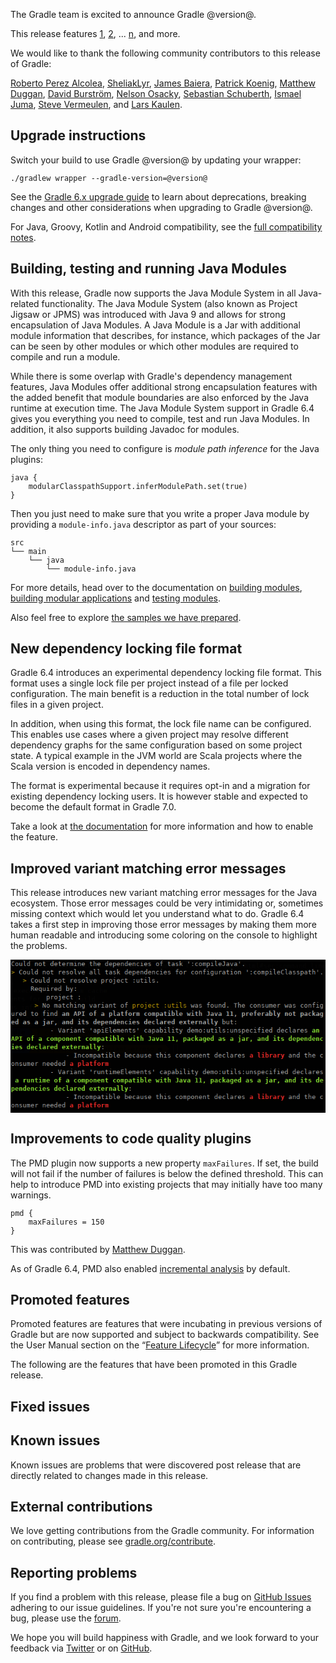The Gradle team is excited to announce Gradle @version@.

This release features [1](), [2](), ... [n](), and more.

We would like to thank the following community contributors to this release of Gradle:
<!-- 
Include only their name, impactful features should be called out separately below.
 [Some person](https://github.com/some-person)
-->
[Roberto Perez Alcolea](https://github.com/rpalcolea),
[SheliakLyr](https://github.com/SheliakLyr),
[James Baiera](https://github.com/jbaiera),
[Patrick Koenig](https://github.com/pkoenig10),
[Matthew Duggan](https://github.com/mduggan),
[David Burström](https://github.com/davidburstrom),
[Nelson Osacky](https://github.com/runningcode),
[Sebastian Schuberth](https://github.com/sschuberth),
[Ismael Juma](https://github.com/ijuma),
[Steve Vermeulen](https://github.com/svermeulen),
and [Lars Kaulen](https://github.com/LarsKaulen).

## Upgrade instructions

Switch your build to use Gradle @version@ by updating your wrapper:

`./gradlew wrapper --gradle-version=@version@`

See the [Gradle 6.x upgrade guide](userguide/upgrading_version_6.html#changes_@baseVersion@) to learn about deprecations, breaking changes and other considerations when upgrading to Gradle @version@. 

For Java, Groovy, Kotlin and Android compatibility, see the [full compatibility notes](userguide/compatibility.html).

<!-- Do not add breaking changes or deprecations here! Add them to the upgrade guide instead. --> 

## Building, testing and running Java Modules

With this release, Gradle now supports the Java Module System in all Java-related functionality.
The Java Module System (also known as Project Jigsaw or JPMS) was introduced with Java 9 and allows for strong encapsulation of Java Modules.
A Java Module is a Jar with additional module information that describes, for instance, which packages of the Jar can be seen by other modules or which other modules are required to compile and run a module.

While there is some overlap with Gradle's dependency management features, Java Modules offer additional strong encapsulation features with the added benefit that module boundaries are also enforced by the Java runtime at execution time.
The Java Module System support in Gradle 6.4 gives you everything you need to compile, test and run Java Modules.
In addition, it also supports building Javadoc for modules.

The only thing you need to configure is _module path inference_ for the Java plugins:

```
java {
    modularClasspathSupport.inferModulePath.set(true)
}
```

Then you just need to make sure that you write a proper Java module by providing a `module-info.java` descriptor as part of your sources:

```
src
└── main
    └── java
        └── module-info.java
```

For more details, head over to the documentation on 
[building modules](userguide/java_library_plugin.html#sec:java_library_modular), 
[building modular applications](userguide/application_plugin.html#sec:application_modular) and 
[testing modules](userguide/java_testing.html#sec:java_testing_modular).

Also feel free to explore [the samples we have prepared](samples/#java_modules).

## New dependency locking file format

Gradle 6.4 introduces an experimental dependency locking file format.
This format uses a single lock file per project instead of a file per locked configuration.
The main benefit is a reduction in the total number of lock files in a given project.

In addition, when using this format, the lock file name can be configured.
This enables use cases where a given project may resolve different dependency graphs for the same configuration based on some project state.
A typical example in the JVM world are Scala projects where the Scala version is encoded in dependency names.

The format is experimental because it requires opt-in and a migration for existing dependency locking users.
It is however stable and expected to become the default format in Gradle 7.0.

Take a look at [the documentation](userguide/dependency_locking.html#single_lock_file_per_project) for more information and how to enable the feature.

## Improved variant matching error messages

This release introduces new variant matching error messages for the Java ecosystem.
Those error messages could be very intimidating or, sometimes missing context which would let you understand what to do.
Gradle 6.4 takes a first step in improving those error messages by making them more human readable and introducing some coloring on the console to highlight the problems.

<img src="data:image/png;base64,iVBORw0KGgoAAAANSUhEUgAAAoUAAAE5CAMAAADRF6p1AAAC91BMVEUBAQEFAwABAgQGBgUCAwYH
                                AwIEBQaqqqoBAxSbaDCJ4jMNAwICAwtJgaMRBQMpBgKicjkCBBofBwInXpIDBw4YBAJ9RhEgVoyH
                                wx5j2zQFDSKleUBNhKQCF02mo5qK3CUCFBUFCRVEDwKBonyTnqQjEAYlBQICDkECBSkEIFcCBSIY
                                DQYFL2dWdIqA4TOhpaJAeKRLKwiZk18HFzRx3jM2BwKgf0sCFEkEDy2KVB01bp4ILBlglKgIN3CG
                                UBoHJluVazcabCntKSdHEgIyDwJRyDOZo6Z2jJuF4TMJGz8wBgIQQ3uqpXioqaM1WGx6pak5GAGG
                                2C+JziCep6iJ3yxMGQJAIAqlnpKNeVwcNlZZRwIGSCJSiKQ/dpwuZpiFo4MpDwOkqak+CgIkeilk
                                WQWSXSZGaIFpMwqCSxZhi6GLcVGaeU2Kp6pbJASHsRg+cZepnWmmh1EHIxNTHgWokl1lg5d4QAx+
                                2TJgKARpPR58iAx/o4udmmgRJk8vFgodUonpHhGRp6mmkWmXgl92oZIHM2xMwTOHthlEtzNwNwaC
                                ZkLuJhs7GQtaiqNpxDFAOQappIBLnSpzdwuBoaha1zQSXiaNnW6kjlmBYFE9rTNvoqkRTiKpqJEt
                                HwMCCDhajo4LLmN40zKPWiQ5KgQjWo+WYitbBQLCJyhyoR4MPh6FoBOJ1CFZj50LGTKYh27dJyZW
                                NRwYOWSScEZ4XTk3FCJxlaamJSeQo3ZqZUKFlqFbcZQ0oDIGGAM7TQgRDBmcDgKglYYrkTFPfZ2o
                                l3WRoYyH1Cugj3UthCoRMwlKYYk6ZYRWOyYmS3FQGiJdnyttkR1qfpJ1qyEnEx95f4iMeW/qJiDL
                                GhHBnQCHmhFuHyd0UCuBuiJcdQiziQCLm6TMJyhcUAa0ZwCgmABUUjazJSaAICWEqRdAkR+AmRNk
                                lpuLiYJPTTdyCgUTIzlpzjNRqSynEAVZWXZHcRKWRwF9lqhHawCZZgCGpBWGCgJSbliYoIlXXkN9
                                mnAfRE67AABOGUlEQVR42uyaSchOURjHz73n3oteXjNlKvOcKWOmIjIrmcpcZqJEZMq0IEopZIHE
                                DhkzrCTJtFB2FjZWyMLGgo3nuef8vBwuwpvxqe873znP/Dz/e+65X8f8HRRnkfnllKXmP/3L9MtR
                                mEQmtr/Bk/C30dEjNca3ockNa33zc478z5auWafJj1lA7sejHjN6fr9y+BhYQMhK0+Yl891EPPTh
                                36WWbauPQuh3QOG3Uu1Bp76CL1D4s/rwD6AwmTm6x9le0fejsFvvuoXdhv+dhP5vhcIus3aH8X0T
                                CpNBQ38MhZipUbw74udPo3jImw3ll28b/0fhN6Pw9OJfhEJo2JW/DYX1Zy10nRnQfdT0PQ2021LB
                                eqkh+zFre+y4TvcUDYdlYaRBvvOKGkILIwMh32xRu1bL5hn4zE3tnsseTpmwe8iN0bdftRveOB43
                                v4Zaxy5yEPohv8hf/RaHR+vIHD3kgnXeBSbzccDX/G48LhuoUh+Npx+MSn59urebfrExeorCcrOb
                                w2WBY6NDR5Z2Gqz4xC92qUeXWS5+6kIfiAsUxt5f54MLZEF+4R8UFn63E4+pMuEbf1+KqOOkxQ5d
                                s5e377P0RBqisMus4V2HHfgQhdv3Dtg3MEI+3AuQr7lq+ZZmq4aX4DMXFO4/J6tDNl1qUW9M2xHs
                                UNhFLtxrQn6Rv/ottu9tdrNWiTl6yIXr5vitDeUzT8uGOGY7ftywX/tmE6caiHyL9sJk4rlyn6VL
                                IvQEhQMAoVAMCo1xKMQvdqkH8RMPfSBuUFjb+ZO81onk8BL+v4pC4gEVUWJZrBYK8VdMLTeud2jc
                                uV6ev0MdBIWpotBal33LuVPlPF4rFTh7FA6M4pP1LPLWShcAu4yd565Redty40ojD2pfx09kvsbN
                                G/U8lcp8SL/GcwZ2OrbS2kyrjV30FljLQ7TLoRA+dgv81W8xMDW7No3t7/15vZQ8wnVd+/B9LfxU
                                +fHJfu3dukucfL/0Ro631kvRi5tuXzq8XNwF/GKXekj8kcbv40msRyFxexTGWeT9bW1e7vRsscF/
                                ARKAWhCPjL8FCtkLtUuafc06SyJBYSly2UvGC/J6JA4WvLGlq2u0231NLCjRmsQ21Y5JhSKRLw3b
                                VkNIjtGxQ5GfjzCNeg7VgLTqQzsdkxbU1mrLm9T5RS+xDgHo11e/yseO+Pycv/otmkQaNHPiJY9w
                                XdH4IQrhm2YTHz2/2MBQP+pTgEJ9wU6pUaN5Cb24aatHmyYXdwG/2B3SrzxnaBdF4TpX9ACFxKU6
                                xwWFtb0/YY843nuswf+3o5D1jMh+HQqzLrMWikCcyTOZur1wiYnn1JNs+svrsrIX2uRjFHr5unRB
                                vSoyRN6qvGj7xB2KpFgulto9B4JCrboxOQrj1h796Kk7taf2QSF8EBj6c+fcfC/pK/NUDQgqVc++
                                3zPbTs3zFdSnak/WSurNptr1OGvp9ay1ZsC+JfQvkXwjt/d3Or04Ea5ImHyU/ES+/84N5UTOgpnT
                                s/Zk865z+jUIuqB+3NPVSGJWP+yFHoXrm/n4s/wdYYW0cnlcueLLydYO2dTXir+u6s9K4eacShP8
                                a9wVyjRM9Z6TIW7i0bmSf5eRt3IqC8Ywh48dRtbx5+ag8JP8AzmrU/eN3EDOJ/P6LF2YJlK6MZfr
                                lawd8KxJvkcN77r5QC0bBShEXp5S6W9uMFVfXl74F7a0nnm1sYkdv/7sC+11HqJQ9PLu+z04RY+9
                                0KCPX+xKRp/zV3+WnquGl/y8gcSbo7v+LJdHax+H+MtR6M5nL8pZjsLMopdMvN/1zNIlDvDiy53f
                                FpZMnKNQyifOdczxnUT9N24obb7cvKx6cj5L9etkwOmB6cdd4Osks95vY+rIXtjFxV927whNspP0
                                IbPkN2THtGaz65XjlhsXW/UnEL69cWVi+zMHN8b70b7wLBF3JZ4siq2vc8KTrTATdlxBIXP42GGU
                                /J0f7y/W0X6CQnZI5LAnQ+3z8q12LuVbLZFvyRl365WEe/5ajVOR4dsyQKHpo/Lto8zWvzdKvxEz
                                m/vKvHym33QzpgnWW+f8ZEA+T02jj1C4fsDgGkKr+3oUoufcaYi5/VNW9i6bVfjiN7Gf8WfcN+aW
                                1Li5JV6fh7VeX9YdChPNv5fp5OIY6/XcN6/Ww/raDXD5SndP706srAg+89HlX/vBk1Yz7goKRE/l
                                FIWm88bFBShMvd+IuoNC4iceSVL7QD5Zs4nXWs2YbOJGzl/JmI5HDnXIUvyLK1Do/JikgkLiJh6O
                                hTTXAxSsQG4OX2Sxwygs58f5c3JZIQqRw59fTNDyjz7eKjaYsmO7KXLBnNHp4gJUZZY5fOx/ao9n
                                k+iw/+mIhn4zkiU7Pm+eyAT5Iod91pGnHl/tQpKpPPaw87UuVPxUyMUfoCeMn7jwy/In9opR6JJD
                                PqhTgMJq5y9TZOiDz5E/P5sdTM5n4ZwRUX4TB3P42EcvRDVa8AtGVaOL7geUE3qQLz8wWEce51/r
                                AuvfsxdAX0JhGH+4W7CM3DeiUBd0FtYpiL3K+bPIe5w5723HqfQDYoIc8xAZ6sXboQyRPifMPd9i
                                Er2ivRB+8Wiy/BuTuDiv+OPCJ/kiB4P1UD48F4VdIA+qix0I1ARdwE8hCukeciEK8Ut8yNG30A7x
                                os+xMKhTcC6sev5+kTclaGKHLkAhWzn/FA/nfuSNoWPAZw4f+wFf57oAwS8cCZJvNPLATpAvcsTP
                                HHnshd+IYRfyeD/oAnYgnxF+kAvzC/kcgZD7BIX4JT7k6Ftoh3iJx6VgwjoVfCNXNX/IPwt/NGX2
                                Z95K/fPr8WdRfkvzz7+pSfw/6VbqH1+PP4x4o1Xl1uvX7X6zHON33e8jbvKtym1YbsHiJSfzRUIu
                                1/v1tzmD27Xf2a8gf+5EVe/Wa/VvcSLH+AMorG5fuQX73Xq/EVHnn3DrFhT+iluv1Uch/n4rFHIL
                                ttp6xXWuxr1GcMH6d90PJZ5vvvX6H4U/cAv2e/V+YxSCi+qg8M7rXqVq3nrlVmt4exR57HJbEzmI
                                25shCr/hlmmJW6Y/8zZs/JXbsNyCJT/yh48d+NhHD/vEQf2xQ57kjXxo71MUfvl27Tt27iC3iSCI
                                wrATiISUiBuw5wLZcAo2LLgBGyQkViCx4yQcgBMEiT1n4C64nfk0yeu0JrI8pJ3024w8XV1TVXmZ
                                ePCPzaNF1/KF8zlvR3msB6XccOGzX1//fnh7shr1impFaaJAxcuL1kyKFb1ZuXCZMmXCVWjY7Cfv
                                afrTPyXdKr998qM0zF8efepbfJ2PDkPX8oXzOW9HebJOdamn0tXWiO9a1Gu6EOklHi0qvnZhoVpR
                                mjM9Kl5etKY429Gb6cJlyvTnjjKlpFzRpPvSsNlPulB/+m/RrfKnC9Vh/vLoM11Y56N96Fpznvvk
                                C+dz3o7yZJ0LdXFhi3o1haBexVsXX7uwUK01PSpeXrSmONvRm+HCe1OmlJQrmvRQNGy6UH/6J3ly
                                vulCdViXR5/pwjof7UPXmvPcZ94Lc96O8mSdUdfCX+Qt9XrzdwX1epbUa7pQfMuFZTcVelS8lW2i
                                Qmt6Rdu4Hb15Ls4xXShO/kJWFcqU1G2331mv9SEuzue9MPtp3gv1374Xpgu56vMu1vzl0We4MPLd
                                /17IhXkv1KE++cKZnLejPNYXXBhPJ/ksNFGdqNft7tc3qNfaheI3m0J91i58MdGlEwW6ES/vNa05
                                x9k+0Zvn4hzJ9cTJX55OUKZF6pbf+xev9SEuz6Nh/ZSyn3Sh/tKF8lhvuVAd5i+PPvUtvsoX8r4w
                                r8+F+b7QnPXJF87nvB3lyTrVFfW0dHGbvtzsqNey+/QW9ZounJ95J+qV/BQmChU9Kl7ea1pzjqML
                                NKc4x0muJ07+4kKUaZG65fcs57U+xOV5z5bo0+wnXag//beekdOF8qvD/OXRp77Fy7fkwrw+F5qH
                                fOasT75wPuftKE/WeacLu/pX+odQef/Su56/+cHAlXqdxzHMtR/1Pq3T939efvv+sbne6zx6n2tf
                                6n5a27+Ev7+ctdc7nUf3cx0aGhoaGhqq1MN3vi7n3UOFibgc36H61HQH8fUovsP01VP4DtVjU7f0
                                6wF4POvDhZ2rX/p1uPDxqnf61SdF8thXIJBPlzOd6RMr189PkPRhPSlPdQ09hK46p199ai6PfZ5O
                                xKM6Xb/lQutJNqlr6D/o6OhXBJE89nGheDW5fmjZhaWuodV1nPQrmlIe+7hQPKpzXxeqa2hFlf8d
                                fpT0q3uhPHkvFL90L9RHulAGdQ2tqOk7PCud9E6/el8oj31cKB7V6fr5vlAf1oPyRG8OHm4dcWFD
                                J53Tr56R5bGPC8V7Rnb9dKE+rCflOdU1XLiS/EU+zq+l+sfe1YXKFMTxM2fOOVctJ+sj5at8dm1E
                                5LN81CpdDyjhZW0ooUgSIR8lHhQlSp6QeEOElChPUjx4W8ktPPEoH08e/GfO/O7YGQe77uXu+v/q
                                7t4zZ2b+c+b8ds6cPb+dX46CCCxktBbC1vT1zWfhwBG7+GaitSDajYXFSsejHQGjpdCyV2QGg8Fg
                                MBj56tBf71GOYAxGX4JZyOhLzF3Z0UHf3jILGf8Qc8nyr+vu5phZyPgnAAuDqDoq7VGPzro//ca0
                                UQW4ekMd6qhXHfUrnrwtDaaQo6ySQDT3ZKw1v+Nk9AILw6678wXUo0otcOiTZSFGPFe96qpfSYWw
                                VjnHFgctEuGROcOZhYzG5oVjX6bRGKMeVUqqqOqyEOrVSJp8m0ipIpQ7tpTCKrKmkgs1qbA6r+H5
                                B7OQ8Ztj4bBnB1dFUI+qi2k4wmWhp14tQ/2qndswL5xyb3xy4di+S+dmMwsZAFz24K/pOdcntM7z
                                vrg46GpKjv96/9xsLEzHKc/1qs/CzGE/wdqocICFOnW2HFZdslOZs6sArhM+gPh+e+B4z08g2wjG
                                cRTe4Y5zPVgYTL1XNo7/Q8y8MCWV6KSuuz4LiybfyEqmfrVjoXbkLyRi8cR1+yiQsM761lHfAPHh
                                nIrtOsd7dkxsE8A5Xo9GwnOuBwuJQlcLPY7+e6bfuE/3FV3btEoU6lCwMJqn8+EeWRK+V6cSJ0sV
                                Uq8ShRQLHfdn98pb54jvOd4zC9sD3zv0y8B1rs910FfzQjDDr9Jxdw0Tx7WZfpeEAOHPWOg683uO
                                92zc2R5QLABlktjxl8d74jnoh0caYCFSwMLk0r1y8FssxH6Phewc216wTvX0JrDtzMM8B31iYUpv
                                8Pr3WUi58efkCEuVdftBbdcJ350X+s781vGer8jtA+McjzEH23X3qInvoI90/Y9/ic/eUU1dBlBN
                                F/ac8J17ZN+Z3zre8wWZwa7qjH6EiC+LjH4N/mUmg8Fg/HTVSgajITALGf8cIVQGDnpnbdVEuDrD
                                JDZBBetoGECeZqBX1lb1WQiEzML/EFEO2fBVsocm11aNpMtCDWYhoxkWNrO2KrOQ4a9T06MaDaWG
                                mZA52ZAus4T6HFGpMj9W6lVioaJZQmOhFDQWUj5iYZgY1ascRmNhFuc4WIjqrEqBSCpjy8IsLrOw
                                bWFUolArYCxU25Hwx0KoSukfUT+EFivZr5rAwnHZ2qqKqsTCRJIq9rBSvWJtVWnXVs2qC+fRvNCw
                                0FHT6JihZBa2K7RK1NUP4s1lIdQO/s1KEmf3yIdjsFDO0vfIlE+xUML5Pg4ivSYsVYK1VcG5znwW
                                0itfkdsYUkF4LMSVN5+FscfCvQHY7AgTFQtz4gAQNeawMGIWtjWEp6W2vIubY2HisFCtrSrz49h0
                                acrzWPi/QdZdkXHW8Wuj/Hkh7XTnhXuhhq1jYUmvrZrkxAESKernp1Z4yPPC9odWiYIdSMi7IiPd
                                Y6GvhsV+kCknjnOPjPL0pgC9LN8jMxgMBoPRB4ArT7MO882W61q2cU76O/5/bzcFf4KHb6hd4l2t
                                Vg6A3msnjjy/X/vtynzmuKj1/WZu9fd7a+CCq3/JuwlkLv9BO9uPhX3Z/2O2j0rV8+LG9IR+b/W9
                                brFUOfFnvuXdyxvY3xwL0c6GWThwRofG5f7LQhxXX2DM2dO7W4SF17a0Bgupnc2MhcNmXBX9eSxs
                                pv+T2Fe5el6hWjvz/GpMLISqFVj4aNnjDxOXDNduhreHW1VrpnKl3jpPC9gcFlgDNtte6q39Sksg
                                qqcvm1APVLQoh3SURxyochP9JHGSLA5S6Xa+Fb76cqD2heIFn7+cqdX2Bg9edde+TFbkqdUoZCA/
                                v832PzlQ696hkglqxgckB94U6PXVRz0T7Nn/xOQCC6ne7q09YTuvbTHW49fN8VC/PXqZ2k+naSf6
                                E66WTv/kshD5oCrGeUS/o96iyYf4iIPzFs4z5Yfp/t4rRX37C7N+3P5E6jhSzsv6HXFwXDhvOI7m
                                VK7wTbYsfPp1E7HQqloNCw/eGT24a0I5WnEzJWdXgTEKKtcBg46enHfqcoxPdrY9X7gOt6XKXsqx
                                pIB6oKJFOaSjPOKgvWiXFPgsgoXdZflK8ehzbUuqyPhmw4MzH2PcndD2UvmZ9j95eyJ98DrFWOey
                                MDAstPv1lmXhQ6r34Ro7OZov1OsitDscOmfSyBVrvDED7bYsPLpWHR/Wxs1jIfoBqmLsRb+jXuRD
                                fMTBeSuu1+WhWg6l+L32I844E6do4uC4cN5wnhsU/AvXQx4s3F3dSiyEqlWChXOGV+d3XtyhCx+B
                                C7Z1zVY6w/DKYLAQ21jvUKIeNWx0vt8iCULVI8eRijb7FluViyhd1Z+SyjYOryCObS/a5bPwoyDi
                                zCa6adLIF1s0kag+YmGYPHi7T/NRqt06jMdCSv8lCyNJLLRlqCmjxs3Y3HlxH/olvDJnkn/lsu22
                                LNTHZ/sHspOeb/szFqIfoSpGreh31It8iI84OG9jUF6rlsHC3PZHsj5OiDhFE8dloTmOXmPhmsUz
                                nx1cDlWrZWFaXVS6uIMuBKs7OkYVwEKjcsVRF9Aq9IJZ+xUs1MtxXpq5NDb1pEKpaFVrwoFULpLR
                                rSwd5V0Wol0/YKEiyjf2zi40riKK47mfVVKjqUmFVgOtNkajxCixUYwVLBVtkwqhflFLE9RWNNDY
                                UmptLFH7oLRQyIMQYpSibz5YbZFKBDFS8AuEFgRRQR8VH4ofoPjgmbnz29k96TXrktUk7oDeztc5
                                Z87899y5uf89u1pQKHA0/9xtgDSYxcI0kjusKVsEZdZTcaUotDcPTipmY0+ceWDkz66CX1b0nfnh
                                HfpBobebdck18f4xKyePT+zenK6yKGQ8rGKk4nctF/3U2bfXmG/8DQrz7QeF6AnR04gehULWYZt4
                                c6ZYrbBMebPmWa5T2R3ZdgQyTFiCjR+eO9DlsH8x+WncavatfeHphviylQ1p5GOhkdN4eYbC1MY0
                                Ww9MXWJrImOsPresndveiJKrnRznFSkGhWng2hUK0wg7SmOhrJP1ulgIComFDoXB1PdbrH4JlQ0a
                                hbxRNK1GjuCuPkpFWCbfoDA2ON7tWMNyp2c5afer59557NzN7fjFtHcf2Vnk/8xO/Cm5cgPJlVvf
                                ePlOi0JiSBwRG7heUIzCeptzl32UAU3O78htdOPSTH9ETl72rTC/CRRmciZfPfeV2N/s7Dd3fJl/
                                e8HfTSoWlqIwjdhvwQ05fqM6cqJqVivMFtfv2QzydNIAy1WUhvKLEWnPhl1dct7YLqzWpBALQeEz
                                TzeMnBT0hOssqxWWq4ArMV4IQoumiLqcF9aMjPlYKEs5/cxQKtnad0RGTrTKoTA0q4lS2h2qxVaz
                                Ph8LHdvWnQthY4j5nAstCjkX/lYvaLCxMDDnwlceaZZz4d6GqYcaYkHVUCYTdkX2dPLrd61T8q8o
                                MP1WvqDQxKh0/8+JuSPvaJ/a/7PTa9i/H+zbeNWxALvjvk/b5Xzl/A8K48D5s97lyq13/kk4T8WR
                                zT7qXvtHCoUyLmMVN7OPzu/NFzh/gEL0Z3p8LDS5eO18UOj2f2lmf7Q2s5/5cQRu3P7id43COrff
                                7HNgZsKwR4hGoe3PZbnKPw0K227bxTNyXIJCOT8s/ezblgc+FhTCauUZObvD1LscsF1Sj2Kpk/vV
                                G3T1uPkOFXIcizbudvNce2GX0AMK04xtG1oUGvvJiMczMiic+vpL+4wcZ+fCaMo8I2+RXbbPyGaG
                                NHzn+WY8I0/t//K7RwSFdaHtD/fbO/mgebiWugTCr0XOdu+3g7vuWTu2o66J9cizptgX6Tty5s81
                                CblyuSM7/4DCyH0iBP+lKEwzVrHbxzhyfo94RgaFmf41AXpAIfNLUBias/mu9WJ/hN+d/R6FqdUT
                                Rs7vCoUJ+13YZyO4OANb+Sikm0xv5FoFzgxgPHIojIfdqsbFtx4T1+oiTYyD/0idfgr2ap4iuV+5
                                I5+3pE+ZWGiGoEezz2HdIp+LyoHLNO03Jvjx+F/7B7+hj4Jg5HKlsC/oQT5X2pX8sv2HHGWOHs+V
                                onPwyj6buwcoxNuVopD28lCo26Pievjgp+0jLwwhR2eAR49RRb1cFPJ/nk6SHBS+/01rVKpHozDM
                                QSHyy0Uh47X/td/CHBSyfntN81GIfK60K/nl+g85laAQfbLPDbLPWe5g7shBGSgECedFoW3X+8B4
                                jULGF7Nbucqd4IOnkxLryQfLOZX51OnP9SJ1n6M2cCgk4qFH2r/8Zp+0cqc7Xyx0fTNQqHPg4g/l
                                NyaU2KNRWOw39GkUsn4+obkoRD5X2pX8sv2n7WWdejxXjUK/z9bHOXdkWKYahYzTKCTXKuxV5jNe
                                o5Dx6ndLdM7Y0vEB47hjUff92ouaLQvblnmgUOthHHrITUvRbFz8oXPgsg7tN+Zpe7R/8Bv6KNjj
                                /ebUKRSqfeCKfiU/qsB/FPZdjeeqUehzB9dSX9Zy0NZ+T2telNoH0ZY4mL+fR8/dqIS9ONd8Rvnb
                                wMCe1lkGmZflvS9WML/y0nj5UXlJcvXm4WVe/+zjKfavXGWU6vqRO7pex5wU1tlVLRRq9mK1UMjf
                                DcsyGu/lzq8WCp3+eY7Cv/NDyTrmJQpnYY9WgEKi14RwHibH5Zdvz3bWZX/VXDmT8S6crZX1FaAw
                                PNi718+fm4LcSneP+RqFULt6Z+cIxrcuWXJ0i7/mlvL9WPk65gMK39xRGQoJpS0DtwSCwj0Xj/xi
                                LJ30n1XlvUuSSlHI/AWAQtMzCwphcgn6uJZZ8MN8QyFvfGCPwo7ULETYo6Vs1jhS7EXYq4meH959
                                vbwRulesOXpmw+lOmg3onnj85maLwqU3TOybgcKMpepi5J5WLc97b/qLjtOdCd6jv6ffzBte1u3m
                                I08WdNqs9+D9p+4/s+H5i4uOTafkDRR6Q/qd/ILcQ05uvE1i0Z0F/eyenW/tYxMyUt3KBjee+Zk/
                                hjQKi+w/FjTdMLGberkoxB7WiT34kTr9yFfrkG09FkigINCwf/insA6tF3n406Dw+Ohz62kPR+7q
                                ODvGJxAUwh6FHQmbUsdCWJKgUDN2YK/q+Uv75J3ImHAFb5vY8droyiL25ejybZtW56Kw7cj0fa89
                                eUmDvZOINC3Pr37i6ZGxPReDAvrdZzWMAjPfyus08kTcxFftI50Hj35+2/Dxln3+gNB/R7uwNNFL
                                P/KVXM55Wr94ffq+u0+yO0I1GG42S3s0cOOZjz80CtEzOT68zPxHvVwUYg/rxB78SJ1+5Kt1iJyX
                                WyfHQYu3F//oWKj9hD8FhQ+Ovbzer0v0H+zXKIxcDlbYkZptCgph7GgUKrZqPQyk0hPkri7zmZCo
                                30xb+PrE7p6OvdyRBxUK4+v635A3+bJvoFDJ86u3KB7Ce/RrFF7Xf2G9kSfiZAukd9OJrZesG2VK
                                XeNW6ZOCXvqd/N3I1SikH/2H+oVxcKvYwzlh14nx4ZExmaJQiD8UCtGz9OGjd14n8ZB62SjEHrtO
                                bw9+pE4/8tU6ZA8n9vXIWORiL/7RKNR+cv6Ueb3904Nej5kv6NYodLw92JGwTTUKYS/moRB+GyzG
                                wu72nRoQuYPmHITXsz00+i5M3NNJolG4UQ6Nxd7T8orPM7F4DO/Rr1HYM3AM70sA8ijU55cep5d+
                                5CNXoVDrNwcUKb07kLvx6I/fHvjsjyGNQvyhUYiecGPH3kvFXOrlohB7WCf2OD/6uu33/tJ+lHvV
                                HQ9LlYK9+EejUPsJf8pJoKNlr9dj9tXIAoU76wyLMlplGFMu56oUzywn2euhG++RfmJhGsHnaHvz
                                RY/CWNiYlq3qWIyF6T39w9uvPbJpdbdYZSy17Ubf5jfkOyN77jGx0KqJzF8SQnhzkcSuoljo30Qh
                                TxpKYmEavS7eSxPpf9b0RxEozOa7WLglMt6vIBY6vYP5sVD0GxS7+EW55qMzT7x6RnakTBSiRwQ/
                                cUSOcdT/aSwEZdjDp5k6/chX65Agc6Rlg2yNQuGssRB5PhZuOnHb9L0FPYdKYqGwG5fdfZJYWMi5
                                2uzYlMTCNAoEV5596d7Wx1GYthXFwlg4uxlnunGrnZ/wtr2n/+Y1x0c3rW5zKISNIB/1IJQPOygM
                                QoNC3v4Lj7DkXEi7l2fl+/PIPeZLfXc0pInrF46WnK/rQWEaufNMs46FJefCn/y5kH7OOyK33ciV
                                gSL3fOfCHtEv9EA59zT99HuXfwjrWL6tY3gZ45mvUbjuqzUrLpLYgx45UbYMyGmSej4K18r+zzyf
                                gTLsAYXU6Ue+Xod4aMA8lGoU4h/WQdF+wp9m33v672igfXJ8+rA/F8qzrLAbHQrDQs7VOsU2Tcm9
                                CvuSO3IaZXdk2Ivckd18OBRJ4ydXtZz9ZdMgKHTcjCYJ6vb251CY+L8XhhaFGVtyuxhgvOdYqmKn
                                k7fayOfZrP90p2FTPrZB7EBfmojBS0wGRTc/kxfloVDop6d6C8/I2wv9Tn4dcmUfrdy1m+2dbTnP
                                hpl+8a55Fjz7VuJjrMSHgQsTxjNfo3BV36kO+WYleizaBZSFupdn5EwMcbUoLHqqw15Qhj2gkDr9
                                yNfrMHKNdI1C55861qH1Ig9/mn1vvGhiB+3hurtafvgWFObw4ChU0kSzL6VoLov+Lfc8tmYuWxLW
                                K/3eLhlY1M7VyeU84vTMnhMWveUW5M/rcqj/9mBu7SX7xsut1fGTiTwVoJB+U6U7jXJRmMfWzGdL
                                etZrqV1pmqSpb+eqUFhuTlj0LioUhtueW18Ne5te7wXdc+mnuK+zYaOc0X2LZmOWtisU2v64cC4s
                                3k3aQUceWzOfLQnrlX5vVxD7eVw1CsvPCRsHiw6FVbJ33WjL28uqofduuaObtyO+aDambmczPZs1
                                5hm5mKJHO+jIYWvmsiUV6zVAP/FRzfN6/mlOWHutcbr+z6XGpqyVisuiZ1PWyvwok+NlsUArooBo
                                NiX6FO+uTPsqGle5HlifVfBfjh6u57F+vmaGWzgotGUhohCOSZVRiB57raGwukXr03y1qqGQ8i+j
                                kHXNDQoX+W/u11BYQ+F/U2A7hsdPtZx9UrNIDyfhyBcdH0jOTsUuLT3ILC9qh1VJPzlVbf99Ubdj
                                SWp9sWJ/ar2Mx17eNFFvU3J1O2xL9NA/mx7mgQq9zjz/0b52bHpw3ZN71rMuzS7FPuSiJ49lmv3q
                                5foCF8qxj/mt/QVaYDtevfm5w5fx3SzPEm1u3Dp9eEVfZy67NI2ycyHtsCZ9f+m8bseS1Po010Tr
                                ZTz28tacepuSq9thW6KH/tn0MA906HXm+a9o/tsfTgyxrhnsUuxDLno0y9R7KfsFYFBILFzYKITt
                                KLy7wLAyIsUivXbrxDvP5rNLwzTIUEg7rEnfXzqv27Eknb5cFDq9MfYwHnthEFGHfanHoQ+GEXro
                                1+vT85mn2bOaParXQ3td07aB3tsT1jWDXYrdyEWPZpl6LwkB77oDXaBwUdyRC2zHjQM7zbkGFMJG
                                XC3fDxhYIncMzS7VKKQdjoZGIf3djpPh9OWi0OkFhSHjsRc2JXW4Hnoc+sxuez1+3Wp9M/QwT7Nn
                                NXuUedqv5h2YX9dMdil2Ixc9imVaei685t3ViwqFhu1oX7puHHjUxkIywMESTaNoRd/oygbFLh3k
                                fitFUOhZp0LA8rfropyqrh8ULhN9SRY7OD0adESB3S1bT9EbmX43XnhrjybFrFZbD6MAxhjjXHsE
                                q3aFioWe9RkaPfU6FtJPLIT1yTo0e1TFQi+/7UhL/yXNoNC3KxQiFz2aZapjYcZOXiwoNGzHVcJ2
                                XGvPNcTCuMAibex7q/0aYTMqdqmKhbQbFBILDRaIhbAoPQqdvlafFc6gI00y1mQaOb31kevHPvnW
                                TKdhZ8Jq7XZ1UMg42tEH2xIUwvJEjz4X0s88WJ+sQ7NH9bmQ9qWX9u7c1rs8gA1Ku0YhctGTxzKV
                                c+Fhcy6EnWxz1y74c2Hq2I7ZMx4oTBNYpKHpf/6+Qg5U165QCOtUobDVo/BaNw9U8EwJFwf2ZxDe
                                9J5hTWZ6DxcYZ4zHXsemDBxbsx4Usg5YnOiDbYke+p2eGc/I9DMP1ifr1+xR/YxM+6FR+Q7dyaO7
                                YYPSrlGIXPRolmnpM/J22MlZ7tqF/oxs2aMqF6vmCeazUkHhXp0lEtblbDlBKci1TFZfxx7GkxEN
                                BhHtzFPsV+YvbA6NZZku7lLEHo3zUJjDSgWFwuPep1AI67KMnKBKrqFm+Tr2MF6j0LazjsiPK0Eh
                                8hcol8ewTBc7/yNjj6pcrJqt+nc5PK/YvOT+l5pVrtJyc4JSkGujWeDr2MN4jULamafZr349wUJF
                                oWGZLih6bSWFOFiSi1WzVfNYqTk5XsvPqUpRuVWpYw/jQSETaWeeZr8yf2HfkWvlH5QaB7ZWFkuJ
                                axzYWql2yc8rxw02qHD+5Dg/+lbNAqcF/ejV9sxRVlGtZ878Xm4OXl3X/q4VXa648l9CYUV62c35
                                s77ycvBSr6o9cVkl0KUuKLdcNrwsCCZfeDEou8gbqZJ6euvtQX7J8ifukSmSYacK8nVZdflyX2E3
                                NN9vDlCInOqgkBy8CwqF4QwUlg1D+Z28IDh0YLB6KHw0Mdf/BIXBgkbhX+xdTWgkVRDu190z6swy
                                ceNEE1GSiFnFQCA4/jH4E9xAWEHMMP5gVgkYUA9GyMHIKnrRTRDdYMgqS4h/UTBGD55E/AEPMZ5W
                                vImK5KTrZQUvXq33ur6pSU06M469MatdsOlUvXpV9V5/ef16prbeh4/uPxT6nh/61uVOKPTbRuF1
                                H9Jdu4TONXYn9NO6yDVjjav9agzkfNK+4azNjEYJ9A4edd9gGfRvQGFUi9bg5H3wDfbdSftdjSiM
                                ThPU/sATCol/4DD81+6G7/gs7NNf351cZo+J6/agVi7iQ21cfAOns1cju3V33cU9GARmuz6Pj9sL
                                8k0f++PTGBFnRtfgjavhC17ZkXiut/My2FALGHHUqPzq2+Pvr3jF0Y3Ts90Lu6AQP4WksQGFXotI
                                vOTi/HWvXGqydML9R4/fljG2ZmwharEogvzCK9yJ/Jm4tQp6B4/aLM+L8uivUVikk/a/fPKOAp+8
                                fy94ZZ963zj55d33NqKQT9zX/sD3uyzTiwvwL2uCT3zWyGnkVHzqeSqVzITatqiVy/Hdidq4GoXO
                                DuwChY67ceDyu+/1NQqjGrq3GGqfpHaX9WDjhj+Px8VxqlOz42v4gtd2EE9I83I9zYuuBcxxynr6
                                yBeD5Z4PCsXR6oNrpQ/y7aCQ5AqFTfeGUHjr2SN04nMksech25qxRlAIuT2R37x7sUKhIleRjvSo
                                iqeg0NX4ygOFNz3zhDFUi9advE8nrIJvsE8n7bNVhXmL8EZ/4PuveMfyN9Tij0GhrfF47YdPeSDU
                                g7zyGUpNcPF1PnzLtW8+gXqQ0MOJvUEQg0KKW74TEhRyDd0MtU/WMsAobqrNG1h/qKsbg0JVw1dQ
                                CB7tRZof/UT2n6ecJFUL2MWp6MD8ekdxdL2jr2e6qy0UUkOLKCwSLCzO0H7zb0/fdWOXyUYn3BcI
                                hbfVoxByms0IpTEohN7Bo6RHhWLj1kKuRXsnodCdEg6+wX500n5j+ITWnfyB77/C8VfJX9HOKPTe
                                eOHpt16TAsBc2zaPWrm33jjoziGW2ri1qqbGrYXhizui0IvibkAhrtxOKHzKOYU/i9LdUAg9XYMX
                                vMzjLeya10KeF0/VAuY4BIGPnBjL5XoPF0crgkIhBp+3DYW+lfsKhruiEA9oXLndfiDwzkMU3zV0
                                wn3mMqDQqdmxQp53KMGTyLV7zgZ+oD+vTTcQTiwK6C68k4kc3WRRaH86FqdNE+9a61F4hOOkk/bh
                                iK/2/BCLLRfvIPsz1h/zdJZ9xAsKyYPc3SDr1jA/GxQfvuNJK3D3TE7oZ20fKNRroWSvvhjZCWic
                                ZMOO716uw3PzK48xCv1sP6GW9AM+Kz9P+hlqz15+lNdC6kUU8hoWkgWOk6qfOvsB2Q8Cel4Flq2r
                                wavjtrlVrs04O67qb3gT3ZeQ5ilLZ/hzLWB8IRzQ/NbqBi0PTQ8Uj/ce7gcKt50R67u3Er4CheA1
                                DONRCMYTCfRu/ZoGYviEe4vCaLGJUAi5oNDQuKmVfQCKHvrLvjDktfAddnftb5eSFLVoeS18gvhJ
                                ywsKI/tZ+t9GHz3+mASOn3ziPuIif25/RXze8rzfKggKyW9GUGj8213NW89/6+r7n7ZZHqE7URe1
                                bQ9yfEDhhXyyP/aFkr1KdnDCf2AdkB+yH1Lc1z/+GO8LswHpD1h9Pis/z+0B4qbxD5C/TozLeHbe
                                rF2LwtBE9gOf4+rkOPNcm80gbsxrCDsunjDgeeIz/EMDvQPR/NZqqE0M/TK4XMJaqFDoEId/25/L
                                vkah2vU1QyF+uBOvTHTCvaAQtV9ZblHoRSjsd1mbQB8uWe4fvbMe9q7j/tG+kLJDjfn4Z7sViGrR
                                GjyRwQsK2b59533pUCMK+R1Q+YN/QmHEw78hv59e8F5tPMg6tan6rx9CemNg+F0zz7VyM0Ah18at
                                vfOG9dmrNB62eyQb+NZPxrvext3JKLR2H3f6vJ9Ee4B35JD98bttRuKMKkHX7EMP78TIeQIftftB
                                +LGzQ+0uHr5/jEKiSM/LuvkdqNWjzG7SK/IJh8IjgkIhh8BQoZAbWgChRqG+q0CSJ7hUTbLmST+N
                                QktOSPsdsckN2i7kYkPaWaz64SpxovXgUecPnaWjkD6FmrOGD9r3BRS+c4Qz9TltXbr5Uf5ww5n8
                                cqVmnbEmeqiZW1+r9jqKG/asbNdau3KesrNnEK+qxUvNzlkmIXuS8uTHrIXNX5L3AoXoJt6ACpFr
                                uxrFwuhwY1GIITZHoQh1LVr/rU/uRXYt3iX4rqhc85iaupJ9jFq2cSisvwIZFDeyfONRiH6CGolf
                                1e51/ywKrVJS9prvC4magrA5ChlhraDQq28XHvDQKBSgabuQx6IQbHMUGo/9MTUBIWrJ0mxfd/T+
                                HzLIrq2rQet4wZuQrtwcAonZALVs9dn9aEeWcn2tWkYhnFkFE1trF6hhG4gX7YibS5LTz4TsCTnc
                                yTuy/U3ekRUINQrj35E9EQsKRe4pObOiILwIdAQQw6HYFTn+KQNgY1EI/wp14JVA1ZLFSyKya3WW
                                cCwKIfSxUkIf6wlQWJ8trP1ZHZHX19iNq7UrqFG1dLVdAlKi9kBhMwIIm6FQK7Qsh739S95ubclS
                                NvhX7RFwkkr/hL1zmlPjtQvC8w+FewhCPzBJ20sShSiD+q+icOTtse5DJiFKHoXZU733GNPXM9dl
                                uZO5XO7BFvRB9nOsnbS8cwTC4vH1jmY6/UvdnW1AbyQ31bKy9ndIuAM0P+3HBxRCLykU9i3NDZh9
                                TILCiH+kPRS2Tv9FFHYmgMK29E6OVYetZi638f4CZd7kiP7MN+qVSx9kvGRJT14C/SwKIzmh8G/0
                                JxSqc4hO5XItROR/Rd+O3ofrfkBh2yT+9PycSxRiGsfHFo1bjctnK5PUp2cOfRQKv/8/obDliMLP
                                CH3umqKwbb3i6JnjvxQcCsPPqsMNKJx5dXbj2wGatRwRrEnWotyMkyfGv1uAvj+ycYLSGX8Z6Ovp
                                Pj37Y02OLEfH2/7gJ4asfUJQi/bgH/38zVzOPkG4HSiEHxntsYx92PyZZ330Rxx6/sXPoqH5uQ98
                                qyhU8WJcDoVrpR9XavI1Ep+tdCBef/nE+LelHea7/Pts908FL/Y+TIy5JVz0Sz/+Pit/kHFZp9qf
                                r+ZH+4U+4sU4wWu7Wo55YFobmtokd3EoLM5XVtdKZwpYC3XWojzYh44NzvyRh/5IdWF0enlouK+n
                                ulXu6e6EHFmOxeOV1ZnRuS7w+Jtr1R78ox/2MWgHCuGnBpnpAgmXFg3roz/i0CiEn76l6a7+pbku
                                8K2iUMeLcREKF0pzkzX7lGuyOjJU6UC8dFdXHhkTVEDvwHzlns9HFjwtV2GLvFyqThXW0CE261T7
                                89T8aL/QR7wYJ3htV8sxD/wB0CPV4YmhLTyRDwOFAtJjJqR4gEKdtSi/Wx3RH+l9bv77culBisKh
                                G3JkOU4Q739VHQaP0bZqD/41CtEOFMJPbfIrA6PTM6UtPcuIQ6MQfsKveu9Zo/UQfKso1PFiXMXj
                                1Vk725DbcfYvVToQ7wRtk/p6BBXSv/rTSvx9QNgiL5dkULtkncJfHAq1X+gjXowTvLar5W4eQGHx
                                VI7oWMa+ndgVUqNwmazY3kChzloEb63X6wtq5rosDzkye05Sb6IHwWO0rdqDf41CtAOF8FMbT+8X
                                b69/MTusZxlxKBTKOJeHtugPVvgWUajjxbhohzNe3ZJ5tOO0MSDek2NTvJ9S871G1+5VT8tV2CIv
                                q/T6mKxT+ItDofYLfcSLcYLXdrXczQMomOk5lglPdR/CZ0WtroUTnLUYv3a9vONaiCgmeF3RKGzV
                                HvzvthZukRR+5B3r9Jn50+uHW0Uh/JDhM/PdneBbRqGOV9bC9edGK8/V7E3wWoh49dokfv3PR4YA
                                LMg1CiGPQyHagcLma6H2C33Ei3GC13aVXK2FJ8e2PJ/+yGNQSLO1874QWYvgfX7OQx9rF/YLkCOK
                                4vHu1eCbXzvA27+uRdhvwR78Sz+1L6TF6xjNGfzI+9r41Ob4XBf00V+jcO2ngeKp6oMyzvCzcZpI
                                8DEoxP2QVh2vjGu9w0YIed9oZcXuCxGv3U+N1O3ToHdgc6FQLp3JaLlGIeRAoY5LZ51qf3p+tF/o
                                I16ME7y2q+X+tn0hLaLusQcU4vNC/Y6sUYisRbkZIyfGflyVd1rZx50eqntHRhTEv007gAx4Ghe9
                                yhE6WrQH/9yPRpuzNIV3NRrJr7O5Sgf8yBpbHaa7n4E++msUZsm9fSeEH3yuCl7sWTPVYVw9b/uK
                                ouPFuCwKDxDMIcc7MuL1l8/yO6ua77JtX/G0XKMQcqBQx4V2jFv70/Oj/UIf8WKc4LVdLcc8IIkj
                                edL7ov1sL2HCHqCteIsJfD4IFMbHBdpH9zlFYdLkb3ZPthGvP7JQoIdUJoE8GtqdNY/L20/3WWdd
                                7K/ozkcUthcvdh4J+MttLBZaUNxX9zktcppSSimllFJK+4PayyNzWaTnPCcEfnBN6b9KbaAQmVN7
                                gEL4oeu+R2EQUbrTPidVNAlNKtPfa57LTKT6KaKPtUxTYj+47jPSKMQvKQr3BoVeikJLKQoTQqHL
                                ZiSocRYiZzMKBDlL0UTtxgQjNjtRUOiyJVeN4WzKml7U7xAvnAbymbOVe8ql7klkT0KO/pwFKXYV
                                Cu23muarKv1KdVoKOwHD7CWlKExoLbT7QlrvOAuRshlXKJsxBG3LUjw712n4W2jjMTpctuSfBWOz
                                KQfXFqA34/oJCiE39CXuqd5hg7UQcvTnLMgC7GoU9tFes2+pMsko/NcpRWGSKKTMIt+mNrhsxmxY
                                I8rMCTlLMWOoPUsZOfqJnJ1fP0Iocv/5DXrLLqMHKBS5Cb7K5Wg5AwohR3/KO3M1nWBXo9DZtn2a
                                0J4tkSkKE0QhshA5mzEEUZZiuD1L0SJDUBhwtqSxuRvE12VpYl9IuiI3pGhxDBRCjv7IuYDdBhRS
                                wuFn9EDeNyg0KQqT+qTGtxkXqJbE2Yy+v30tdAuYqV8Lt4i32ZIBsikdv2gs0VqYQS6R1YfcFOc3
                                hs50kdSiEHJiFQphF348z13tI3xj1oG7rp6M/KJYEUPgKE7RSbUd9BN1RSkK2yap2WVR6Pl9nIVI
                                2YyDNpsRtVyRpcjtR9y+sEz7QrvBKxjD2ZJYCyl/MNKb4f0kanYVuX+wOTa1mZvKGJs9ma/JO/Ra
                                CLvsx+Mr0chYbtHy2BfuWL8Qcq+hXbTi6xeCRX8Q0KwoReE/pBDZjCFnIXI2o9Ry5SxFtJvAZicu
                                2Jq8Los04GxJoNBAj/vh1kI+MTvd2Te6MWw4exJyjULYJYnzI9eZnuqwoJAoBoVN6xc2RyFUNNxS
                                FCZC528tV0qBImzvSS3XeBSmT+Qk6Tys5UqvQ7Tj3JtarrEoTN9OEqHzt5ZruTT+bafZm1qucfvC
                                9JOaZCit5fpParmmn1onQ2kt179BXvoNXvuU1nJNhrw0m+Ev9s4tNK4ijONnjxsvSUhEN5riQxOx
                                9VIJFlJR462rwXgDG4NC67WtKD5ULGJUvORB2kq01do+aCmoxdZYIT5IfVBTfKj1JV4CDYpC+9B4
                                gaLFF330m93zy0n+8bjbZbc9SeYPus7MN/N9M+ef2TnJ3/kEaWFhxag+C6McTOQtdpn0b8ooaD9x
                                aGQue0/st9YsTM5P7OZ5YVA5xvL5/P4iBX4c3B0EuX0DzbWI09Zr1rCwcijLyMqY2F45lIU11RfW
                                PEt2+El6WHjKkbviDMN7GcqV5lK3bISJT4f2ioE/VrVWWmv8nDQWgiqzkHnMGhZanFe4rHFzgYUx
                                PAtnJwvJuE9GfDL5k9mf7ILFDPktgWb0j7Ik8nQmM/AD2jXzPuORX5hM+9off8SJX+xBqfipZxz8
                                UMZPAMiGKHEzT+K3bIiPf3f3na9gNyOu9onDh8Z3KwvdR774jXxo3/DwMbPbY/9hTZE95bH8eF04
                                CnFjv8RNnLpeOk9dp7SgyEIy7pMRn0z+ZPYnA38xQ/5jGc3ob+2WsfbGBp4OmfPxQrtm3mc8WEim
                                fe2PP+LEL/agVPzUMw5+KOMHXGaZYW+wzLAaN/MkfmPh6x83xPPWuMLRY4tHjg60JJ8L8/tHjg4u
                                M9blj7cs2o095dy+wWX2z4V0xy9xE6eul85T1ilIC4osJOM+2fLJXm0ZZguZ/cnAH2XIr1MWFtov
                                f34ZT4fM+XihnXr8MB4sJNO+9scfceIXe1AqfuoZBz+UlYWWS74wpsbNPInfWPi+a8BO4yrE9qOx
                                KJGFg6vD0cFjxrqBxVPsKds++M/I8HjkO/ZL3MSZtF6yntiefEC6Myyd8AwWwgIy65PJn5zvZOCP
                                MuQ3zGTheTbLTy/k6ZA5Hy+0awZ/xtOM/9off9jhF3tQKn7qGQc/lJWF1qXgSeNmnsRvLCwkvsdO
                                48qO7skXv3uT35Ed0xzrmqbYUw7aD4+7ZqDrRpy6XjrPaeuUIkxnoe4lPMV4LylkyG9I3gstt37A
                                v0HcTj1+GM9yrQeW+b9QZxn/pX8yC7EHpeKnnnHwQzlpL9S4mSHxw0LsNK6R4YFljRPTWXg8YS9s
                                mmoPCxsn8sODqwOAX+JO2gt1ninZC0uwMIgy4pPJn6fIuSrKkN9gG5tl9I9ZWGy/saGQ2d/KUab+
                                FrzQTj1+GM8y/5/jMv9HGf9n9MefshB7UCp+6hkHP5TxE8d945IX7LylcTNP4oeF2GlcxqrmscNF
                                FlIz3jLzXAjrsC+U+T33OMSJ/RI3cep66TxlnYJ0gN8XEq2+Y/IUeceMMuQ3FDP6P5Ih4z7tUSb9
                                DJnzAe3U44fx7B3PZf4n43+g/fFHnPjFHpSKn3rGwQ9l/Og7ssbNPIkfFmKncWVHD+fHjxZZyKlv
                                OD+4+syjeYfjvCPDOuxjFprlP3Fv/BI3cep6yTxT+45cHty5ajZjtsdfoOdtwTzHbH+Ksz3+IPtJ
                                fjxV7xPlwD/FuRV/u31BNwceHh4eHh4eHlXRm1Eurb5MEIHsydvvszw8astCVRwBtEeegx6niIVj
                                hb80Rb9O9fA41SxsCDzmJkR1iTqSv7yg0kSliJqS7qpi5FPVmZSTVJf8BQkW0t4+nDcMNDdO2Ic7
                                F+Ymhg8dXRarLw+5z2H/XT2roapL1JGwEJUmKkXUlEBVjHyietRykuqSv6bDQtp1L3Q6j5E945Pq
                                y7FDxyYGxob/CTxmMVR1iToSFqLSRKWImhKoipFPlD5aTlJdoiyChbQrC9tNaelUIKgvxw7t/nFg
                                5PD+wGMWA9WlqjwpowlBpYh2A6iKkU9Uj1pOUl2isoSFtCsLR/LjmUk1pmfhHIGqLlFHovqEhagU
                                k1hIO5/sfVpW1aXuhagvaU/aCz0L5xJUdYk6EtUnLESlmMRC2vlE9ahlVV3quRD1Je2F3a9Bz4UD
                                LZ6FcwqiukQdieoTFqJSTGIh7XyqOpOyqi71HRn1Je2Od8P2jgwLeUf2LPSoKjgXeuGQx4nBs9Bj
                                DsKz0MPDw8PDw8NjvkIUNjUdj7tPaw1uqCMe/FKu8oqon+qu4623PHxlE+UT00oRj0eZ9/1Vn4UV
                                +eVppmd+jde831CZYo94UsPC8KUnz7EfjJdfqfwWyew115+Qvd5oe4bhqcWsSkX+q8VCxq8CCxmn
                                Fk+dO+teCeYIC4NLnVri8udXnzoWFm8r9iw8YRZ+9OicYeElHz1tUZ7doHeOchcq9XqXqbKAfvzF
                                UO0ZT1W5ykLq1U7HQ+2rLNQ7YPWOWe6MJR78Umb8Sx+8qSDx0PtoND7+wmorea27nYf5M476IW61
                                FxUzcevdtlGcfIdc2URZ1crVvGu29nAMvOy1p+XO0fgnSO8ETdqL6Meqqj3jqSpXWUi92ul4qH2V
                                hXoHrN4xy52xxINfyvGNatdnwpeubNE7WzU+VMjKKsZRP8St9qpiJm69I5bx2Aspq1q5qnfN1h7v
                                PH+b5X6QO0fj2VGvd5kq6Meqqj3jqSq3+DN9QZ3e8ap2Oh5qX4XeAat3zHJPYikWOjWd+57Qewo1
                                PpR32JViocat60U7cesdsUksVLVy9e+aBTW5q/Wq35+53X7k9c5RZke9rq6CftglPQ1V5epeSL3a
                                6XiofRV6B6zeMcudsaVYaG9sz7xj0nW9s1XjQ4VcLgs1bl0v2olb7ohNZKGqlat112zNwebx3v3m
                                n7s/hYXUl8tC1LclWYi6FhbqHa9qp+Oh9lXoHbB6x6zshbFHZWHjAzc+YRW6p2h8uhcyf8ZRPxq3
                                rhftxE2vUnuhqpWre9ds7XHdV24T5u5PZSH1epepgn6ob9We8VSVCwv1jle10/FQ+yr0DljOV9PL
                                nAtjv5TjeG+46N5nku9sJT5UyJzzmD/jqB/iVntVMRO33hGbxEJVK1f3rtna4+K33U+y3jnKXajU
                                612mSSxEfav2jCeq3Ohd745leser2ul4qH0Vegcs75paJh78UmZ8d65366LvmhqfviMzf8ZRP8St
                                9qJiTrzblvFgIWVVK1frrlmPU3MvYTpuuZ/t9yl6VOVphu98elP51umJ2yOFqPBp2vfxvc/WBeUj
                                LXF7eHh4eHh4eMxE41sL7yrHLtz+R09ril/Ji/NoW7CxxZW219fXrzyBeee6e5uDk4jchr0l/bVv
                                q2S9w+X1a4MKgL/yeIH9yWZh27aNKeagsjAI13gWpp+FJxxsV+eHtXoZJJ4q9BMWltt/Jguzb9XX
                                lxFR+GV9/cJ7+EwDCyuA+tP1SRULf5hPLCw7ouxnxr7Cp2dhTJY33l3xwc6p5Pnpz/76la7H+s6/
                                G3LdB77pb90SrOqoN2xsCQ/az/Bd5uvAZmv4ZVGw/o3+af2tfODbRbZqzt68JvnJbt+84vst2E+O
                                17ag9Zv+nybrA/zjR+Mpczz86zwC2mGhzCfX/Vyd+7L5uyGypz9x6PrHfrZmsp/13UO5XBZqvMzL
                                sXCo86edk/VDVv1HbzPxhjs2r/i28z/Wu+vP/tafm5Kf96qewhZOPc8/iSfMW/2Fsj7qF3tZX1rX
                                fLGka8GHmLso+tY2DW2JWdi3cqjzwwY4Xvz+t1Lflu51OzqW5jb07lrfHbMht6l311Dnb03shYl+
                                tnc8t2T9Xw3YM17bgr4jXQtaz6Ee//jReModD/8yj4B2WIifScqsa7LKbVszkT39iUNZiJ+2beta
                                2rcZ2/FbJgs1XuZlLNzSufGhgPr27t5dyzt6m4nX2LtzzZS3QewaN/Xe9fnyLYnPgQlRz/OnVfsx
                                b/UXyPqoX+yVL8D1KOz2sHCdM4lZuLe5bYFVKQsXvrjph67Olas6nsuEX/YtpfuQlbNmAQvVT/zf
                                zia2ZzyLdrHtIUupxz9+NJ5yx8O/spB2WCjzCdf0Lupet77ziK4ycSgL8ZP9cuFdQ7YfUi6XhRov
                                88pt6OvvvTleRzfP9m29zcS7qmdrxvpOYQX9+37emfgcCDuu5/kraGfe6k/XR/1iT7wy8prNPbaX
                                3hyz0Ig+jYW9/8vC7dZ76i85dpg350VZqH7cbKbaM547p7ky9fjHj8ZT7nj4VxbSDgtnzGfhF+/u
                                /aJ/qa4ycQgL43nu6DiyxoalXC4LNV7mZSecFX1H4nV083QxEO/2nrXRuUvWe8g+W3cFWq8spJ7n
                                r6Cdeas/XR/1i72sLxztWLcot+G/Wdj1vyx8tbgXRj/vpfZC9aN7F+PpXoh//Gg85Y6H///bC49Y
                                LX7i5fjmt03f7L25XBbixwb+bZM9JMrlslDjjffCvS92974YUL8q2guJV/em2G/4+fIOiEW9spD6
                                JBbSDgtL74XqF3vi1dF/WbKjU1noVnnhPct7YhY6Nm+tm7kX5ja07jrt61+b43c5ORcm+Amj8w72
                                jMe5iHr840fjKXc8/Mf95Fxom9dzNnGdT/u2FWsPrtjYgj39lYVDPy/KvdW3MsCPkWyFLTjlBBbC
                                u7hV42Ve7u3ERUh9W3fvTncuJF537lo+5ZyGXePBLU1dnb/Vab2ykHqev8ZFO/NWf7o+6hd7Wd8I
                                px+0V5/NM1kY7njX3mmmsrDNXp3cKbjeYS1P2d553rV3uDp9R4aFiX6yyzf3/LQL+5Dx3Dtix5R3
                                ZPzjR+Mpdzz86zx4JzVe/dpf39us87HzzVJ7+nXY019ZeLq5t3dC/BTY7s4llOPx3DB9S/kMguk7
                                isbLvBwLG43m1POOTLzhjj+id1ZZ7y7XvjPQemUh9Tx/jYt25q3+dH3UL/bEG6Qa7lyU5vGqDM4A
                                FcWb41xW7V+8Ete8zRE/71gYHmx9SOItjztbmuzLugp7yul2Ck2Ka75i3rGwsng5eVTBX/2BrT7b
                                pYeHh4eHh0cF2oyKdGSoSGuuCcEPnx6zF9VnIcqp2rMQP/bpWTirUQEbastCfq3lWTiP4FnocXIw
                                VU36X+pFrUdtiZqR9lJqRvrBClVTJqk0qV//R+/NXZ2tD6GepJ7+xMe4ysLtRY3Nyuj+Fo9Ugb+a
                                ozpU9aLWo7bkXEh7KTUj/WCFqimTVJrUO5HBWwuXshdO1tOf+BhXWdhm+2vbtt6HPAvTCBREqA5V
                                vaj1KIxgIe2l1Iz0gxWqpkxSaVIfZO1/EzKRBiyknv7Ex7jKQmdrRE75X8/nK1BTojpU9aLWo7aE
                                hbSXUjPSD1aomjJBpRmPb4ZTdWvU05/4GFdZ6ASHn/X5E2I6wV6o6lH2JK3XvZD2UmpG+qEiVTVl
                                okqT8XObDnSYXBEWUq8sZFz88Glf4Qf6TSjnkUZwLkR1qOpFrQ/lXEh7KTUj/VCRqpoySaVJffZg
                                z9qD9WszqCepVxYyLn74NPb21Btx/bkwjUBNiepQ1Ytaj9oSNSPtpdSM9ENFqmrKJJUm9av67Sej
                                +8Au1JPUKwsZFz/x5/oFdor0LEwlZpviqXKs70z3TSXzGfOGhaev6Zm/muG0Y76wsKtzxbdLAg8P
                                Dw8PDw8Pj7kLl5uIvMRJmfJprwyS3XCq39oi0RPzrBxj+Xx+f+CQ/XFwdxDk9g00VztO1mv+AJaR
                                BbBaLEzDqtYkC3b4iWfhJHJXnGEgVx0oM1d6rVmo/mq9qvg5aSwEVWYh85g1LHSpbB+p8Gkt1iwy
                                +nS0HVTqr/arih99upnqsRDMYCFuK4DEyTxmHQvJqE82vygLIZn7m6LsgWTAJ/N/EFhGfTf3yfaw
                                +HTIjA8SMvQzHtkYM2TS1/74I078Yg9KxE894+CHMn40S2NG42aexG/ZDh//7u47X8FuRlztE4cP
                                je+OyxljYZGM+eI38qF9w8PHzG6P/Yc1RfaUx/LjmXAU4sZ+iZs4db10nrpOaQEsLGTUD6KM9w1R
                                pv4MmfujTKp1YTEDPj9rkz+BZIRljyAzPl5opx4/jAcLi5n075nRH3/EiV/sQan4qWcc/FCescff
                                d+OSG948K6NxM0/iNxa+/rHVYqdxhaPHFo8cHTC6Aj0X5vePHB1cZqzLH29ZtBt7yrl9g7fZP6vp
                                jV/iJk5dL52nrFNQwKn/m1ZoLKxz0V4fWEb9THYyC7YlD7bs1GTut6zShZzpZMDn3AEbrN2qrD16
                                OmTGxw3t1OOH8WChZdI/J5jWX885VxfixC/2oFT81DNf/FDGj2TBzmjczJP4jYWFDP3YSVzw7cJE
                                FhrDwtHBY8a6wlcz9pRtH/xnZHg88h37JW7iTFov4pJ1OlUsPNNeR96fuRfCAhe1A5n6yRNMhv2Q
                                DPgzWHiezfLT1TwdMuPjhXbq8cN4+CeTvvbHH3b4xR6Uip96xsEPZWWhdSl40riZJ/G7/MOuFjuN
                                Kzu6J1/87gX/8Y5sTHOsa5piTzloPzzumoGuG3Hqeuk8ZZ3SshfGLAyz5xf3wmxY2EuyLlN/4SkW
                                95JsaE+PDPhh1maZdcuRZS/MuHZy4tu/w9DqAe3U44fxCpn9zy2wK3SZ9LU//ogTv9iDUvFTzzj4
                                oYwfA2zOuj1G42aexF/Igp3NBthpXCPDA8tOm5jOwuNFmcfkXlgX7YVNmUwGe8pB40R+eHB1ht74
                                JW7i1PXSeeo6FZCC/w/j3/bOHreNGIjCJLEUDEhIlRxAjYv0vsAilQ+RwidR73vEVSDkAsoJ0giQ
                                AFdu5CopXLrMzu5+ofQERi5iZFfmQyx6OENyvHrgj/ViHsyF0fYL068/p/1N/Z65hH1VcwP+xG7A
                                58Z+3RdyUz434+u+kHrGoT9u9ucmfW3PeOTJuMSDU/lTTz+Mg804Ke9uv6V583OSP3exEyd5GQsv
                                1w8dC6nZvjveFzL3EY/t/Lqut1MHGJe8yTP3vMhLnpMbBmbd7wvTuzv7xtm1PUvyLnLG5Ab8/sZ+
                                x436nf8TN+W70N+MD/BTzzj0x83+3KSv7RmPPBmXeHAqf+rph3GwGQeE/uypefNzkj8rMnGaV/Xj
                                od7uYGHHvmV9e3Oxqw1P/RnZwzrisZ2b7+pn7wDjkjd55p4Xeelz+l8Ik4k/rGjN0H6H5UJrh/af
                                OZt9ldn2VVUTT4S058VWhEkDBkp+6hmH/hjfKoK2TxkRx7jEJ2j+/jB/6ukn5UNb6e4ozks+PI/e
                                JE7zct5wWME3WPZCNfHYRser1F6eG3lmn9fx+zGAzeBJFrosC2mhLPT7LMQL8Gsr+qOkjrhTLCQe
                                aP4QUfKn9PR6ioWaNx783Yu2Dsq5KCxkW4YF61I8tn3Wso2a14tZiDUaFlb8EGbLu+hbd8ixkJ5o
                                T0jyU884fX8wlKdK+5MsJB6cyp96+iGfDAuZRzRvMiF/WMi4mhfT3N9YGL35qSYee94s0Nc0SOOS
                                N3nmnhf5y3MazOkkHK1IVRVcV/r9Ra2x+6WSQ2C3ItA+BPNTTz8Af6rvbfozU8cXPqQVKI1LnkDb
                                a/7U04/ajAMyeRFH/jSWOFmRYSE1MdqLwbduluYUjw1PQT9uIG/yzD4vzcfsIZ2RX4jgxo2x5w8d
                                /x2GNBe+lXdx7PmPloWqBUl2HivUl4oQ1nf17ZUbK8bOQh8Hdpx4NRaq4gigPbp2BQWvzULUl6JN
                                f+L3VeVvKhQUFha8ElR1iTqST15QaaJSRE1Jc1UxUqJ6VDunurxAZRk7FuKfL+sGi8vZY1PYvvD9
                                43Kzu07qy42Vy/HuFwucO1Jdoo6Ehag0USmipgSqYqT8iDpT7Jzq8qL/NJ25EL/OhbNG57G62/5R
                                X643vx4X6+WzKxgvoqkuw57qEnUkLESliUoRNSVQtSYlqke1D5QMreoSFt5emcoSFuJXFs6X22gq
                                ENSX682X+8Xq4bsrGC+iqC4j6khsNCGoFNFuAOLwU6J6VDunurxoVJam54WF+JWFq3prut9OBwcL
                                54WFo0Y01WWF6rLTzVWmjmxVn5+7udBUmo1Ksf3ExVhYVRMHaIefEtWj2nt6t5ukukwqS2Ph077f
                                NyyMTTNvtIs2F04n96gvoy9z4TlAVZeoI1F9ohVGpYiaEqiKkRLVo9o51SUqS9SX+NvZb6r7wsWH
                                loVlRT4TBFFdoo5E9cmKjEoxtyLjp0T1qHZOdYnKEvUlfuPdsjkjw8LujHzjyop8TgiVU2WRCXSw
                                0YSgUiQIqIoxldSLneBNzSH/KzsicEt+bCt5beMIs39+pJ8uFbRQ7S+aNmUh0rAcC/H3Jez2aqvq
                                Uv5CRRS2JVvrCwvPCPFYdbmnE04sRKWYYyF+vlA9qi2qS2EhPDvwKwujfVdYeE6IedVlqPZYSH2O
                                hfi1vdp51SUqS9SXyd8U8JJAV1h4ThiOvrAQ6e2isLCgoLCwoKCgoKCgoGAYGM7ppODN4jfM+Aok
                                sRq1uwAAAABJRU5ErkJggg==">

## Improvements to code quality plugins

The PMD plugin now supports a new property `maxFailures`.
If set, the build will not fail if the number of failures is below the defined threshold.
This can help to introduce PMD into existing projects that may initially have too many warnings.

```
pmd {
    maxFailures = 150
}
```

This was contributed by [Matthew Duggan](https://github.com/mduggan).

As of Gradle 6.4, PMD also enabled [incremental analysis](dsl/org.gradle.api.plugins.quality.Pmd.html#org.gradle.api.plugins.quality.Pmd:incrementalAnalysis) by default.

## Promoted features
Promoted features are features that were incubating in previous versions of Gradle but are now supported and subject to backwards compatibility.
See the User Manual section on the “[Feature Lifecycle](userguide/feature_lifecycle.html)” for more information.

The following are the features that have been promoted in this Gradle release.

<!--
### Example promoted
-->

## Fixed issues

## Known issues

Known issues are problems that were discovered post release that are directly related to changes made in this release.

## External contributions

We love getting contributions from the Gradle community. For information on contributing, please see [gradle.org/contribute](https://gradle.org/contribute).

## Reporting problems

If you find a problem with this release, please file a bug on [GitHub Issues](https://github.com/gradle/gradle/issues) adhering to our issue guidelines. 
If you're not sure you're encountering a bug, please use the [forum](https://discuss.gradle.org/c/help-discuss).

We hope you will build happiness with Gradle, and we look forward to your feedback via [Twitter](https://twitter.com/gradle) or on [GitHub](https://github.com/gradle).
